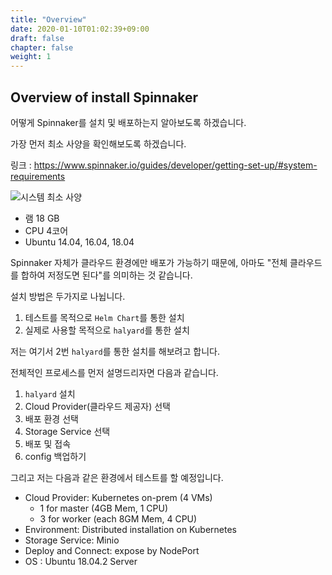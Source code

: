 ```yaml
---
title: "Overview"
date: 2020-01-10T01:02:39+09:00
draft: false
chapter: false
weight: 1
---
```


## Overview of install Spinnaker

어떻게 Spinnaker를 설치 및 배포하는지 알아보도록 하겠습니다.

가장 먼저 최소 사양을 확인해보도록 하겠습니다.

링크 : https://www.spinnaker.io/guides/developer/getting-set-up/#system-requirements

![시스템 최소 사양](/images/CI-CD/Spinnaker/spinnaker-system-requirements.png)

* 램 18 GB
* CPU 4코어
* Ubuntu 14.04, 16.04, 18.04

Spinnaker 자체가 클라우드 환경에만 배포가 가능하기 때문에, 아마도 "전체 클라우드를 합하여 저정도면 된다"를 의미하는 것 같습니다.

설치 방법은 두가지로 나뉩니다.

1. 테스트를 목적으로 `Helm Chart`를 통한 설치
2. 실제로 사용할 목적으로 `halyard`를 통한 설치

저는 여기서 2번 `halyard`를 통한 설치를 해보려고 합니다.

전체적인 프로세스를 먼저 설명드리자면 다음과 같습니다.

1. `halyard` 설치
2. Cloud Provider(클라우드 제공자) 선택
3. 배포 환경 선택
4. Storage Service 선택
5. 배포 및 접속
6. config 백업하기

그리고 저는 다음과 같은 환경에서 테스트를 할 예정입니다.

* Cloud Provider: Kubernetes on-prem (4 VMs)
  * 1 for master (4GB Mem, 1 CPU)
  * 3 for worker (each 8GM Mem, 4 CPU)
* Environment: Distributed installation on Kubernetes
* Storage Service: Minio
* Deploy and Connect: expose by NodePort
* OS : Ubuntu 18.04.2 Server